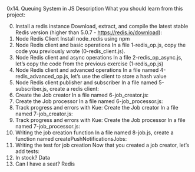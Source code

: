 0x14. Queuing System in JS
Description
What you should learn from this project:

0. Install a redis instance
Download, extract, and compile the latest stable Redis version (higher than 5.0.7 - https://redis.io/download):
1. Node Redis Client
Install node_redis using npm
2. Node Redis client and basic operations
In a file 1-redis_op.js, copy the code you previously wrote (0-redis_client.js).
3. Node Redis client and async operations
In a file 2-redis_op_async.js, let’s copy the code from the previous exercise (1-redis_op.js)
4. Node Redis client and advanced operations
In a file named 4-redis_advanced_op.js, let’s use the client to store a hash value
5. Node Redis client publisher and subscriber
In a file named 5-subscriber.js, create a redis client:
6. Create the Job creator
In a file named 6-job_creator.js:
7. Create the Job processor
In a file named 6-job_processor.js:
8. Track progress and errors with Kue: Create the Job creator
In a file named 7-job_creator.js:
9. Track progress and errors with Kue: Create the Job processor
In a file named 7-job_processor.js:
10. Writing the job creation function
In a file named 8-job.js, create a function named createPushNotificationsJobs:
11. Writing the test for job creation
Now that you created a job creator, let’s add tests:
12. In stock?
Data
13. Can I have a seat?
Redis
